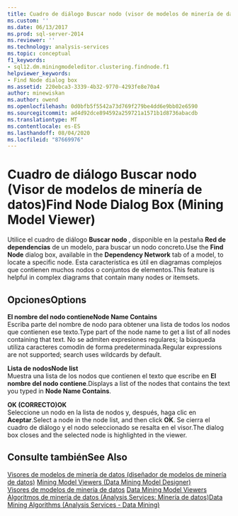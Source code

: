 ```yaml
---
title: Cuadro de diálogo Buscar nodo (visor de modelos de minería de datos) | Microsoft Docs
ms.custom: ''
ms.date: 06/13/2017
ms.prod: sql-server-2014
ms.reviewer: ''
ms.technology: analysis-services
ms.topic: conceptual
f1_keywords:
- sql12.dm.miningmodeleditor.clustering.findnode.f1
helpviewer_keywords:
- Find Node dialog box
ms.assetid: 220ebca3-3339-4b32-9770-4293fe8e70a4
author: minewiskan
ms.author: owend
ms.openlocfilehash: 0d0bfb5f5542a73d769f279be4dd6e9bb02e6590
ms.sourcegitcommit: ad4d92dce894592a259721a1571b1d8736abacdb
ms.translationtype: MT
ms.contentlocale: es-ES
ms.lasthandoff: 08/04/2020
ms.locfileid: "87669976"
---
```

# <a name="find-node-dialog-box-mining-model-viewer"></a><span data-ttu-id="a8fa6-102">Cuadro de diálogo Buscar nodo (Visor de modelos de minería de datos)</span><span class="sxs-lookup"><span data-stu-id="a8fa6-102">Find Node Dialog Box (Mining Model Viewer)</span></span>
  <span data-ttu-id="a8fa6-103">Utilice el cuadro de diálogo **Buscar nodo** , disponible en la pestaña **Red de dependencias** de un modelo, para buscar un nodo concreto.</span><span class="sxs-lookup"><span data-stu-id="a8fa6-103">Use the **Find Node** dialog box, available in the **Dependency Network** tab of a model, to locate a specific node.</span></span> <span data-ttu-id="a8fa6-104">Esta característica es útil en diagramas complejos que contienen muchos nodos o conjuntos de elementos.</span><span class="sxs-lookup"><span data-stu-id="a8fa6-104">This feature is helpful in complex diagrams that contain many nodes or itemsets.</span></span>  
  
## <a name="options"></a><span data-ttu-id="a8fa6-105">Opciones</span><span class="sxs-lookup"><span data-stu-id="a8fa6-105">Options</span></span>  
 <span data-ttu-id="a8fa6-106">**El nombre del nodo contiene**</span><span class="sxs-lookup"><span data-stu-id="a8fa6-106">**Node Name Contains**</span></span>  
 <span data-ttu-id="a8fa6-107">Escriba parte del nombre de nodo para obtener una lista de todos los nodos que contienen ese texto.</span><span class="sxs-lookup"><span data-stu-id="a8fa6-107">Type part of the node name to get a list of all nodes containing that text.</span></span> <span data-ttu-id="a8fa6-108">No se admiten expresiones regulares; la búsqueda utiliza caracteres comodín de forma predeterminada.</span><span class="sxs-lookup"><span data-stu-id="a8fa6-108">Regular expressions are not supported; search uses wildcards by default.</span></span>  
  
 <span data-ttu-id="a8fa6-109">**Lista de nodos**</span><span class="sxs-lookup"><span data-stu-id="a8fa6-109">**Node list**</span></span>  
 <span data-ttu-id="a8fa6-110">Muestra una lista de los nodos que contienen el texto que escribe en **El nombre del nodo contiene**.</span><span class="sxs-lookup"><span data-stu-id="a8fa6-110">Displays a list of the nodes that contains the text you typed in **Node Name Contains**.</span></span>  
  
 <span data-ttu-id="a8fa6-111">**OK (CORRECTO)**</span><span class="sxs-lookup"><span data-stu-id="a8fa6-111">**OK**</span></span>  
 <span data-ttu-id="a8fa6-112">Seleccione un nodo en la lista de nodos y, después, haga clic en **Aceptar**.</span><span class="sxs-lookup"><span data-stu-id="a8fa6-112">Select a node in the node list, and then click **OK**.</span></span> <span data-ttu-id="a8fa6-113">Se cierra el cuadro de diálogo y el nodo seleccionado se resalta en el visor.</span><span class="sxs-lookup"><span data-stu-id="a8fa6-113">The dialog box closes and the selected node is highlighted in the viewer.</span></span>  
  
## <a name="see-also"></a><span data-ttu-id="a8fa6-114">Consulte también</span><span class="sxs-lookup"><span data-stu-id="a8fa6-114">See Also</span></span>  
 <span data-ttu-id="a8fa6-115">[Visores de modelos de minería de datos &#40;diseñador de modelos de minería de datos&#41;](mining-model-viewers-data-mining-model-designer.md) </span><span class="sxs-lookup"><span data-stu-id="a8fa6-115">[Mining Model Viewers &#40;Data Mining Model Designer&#41;](mining-model-viewers-data-mining-model-designer.md) </span></span>  
 <span data-ttu-id="a8fa6-116">[Visores de modelos de minería de datos](data-mining/data-mining-model-viewers.md) </span><span class="sxs-lookup"><span data-stu-id="a8fa6-116">[Data Mining Model Viewers](data-mining/data-mining-model-viewers.md) </span></span>  
 [<span data-ttu-id="a8fa6-117">Algoritmos de minería de datos &#40;Analysis Services: Minería de datos&#41;</span><span class="sxs-lookup"><span data-stu-id="a8fa6-117">Data Mining Algorithms &#40;Analysis Services - Data Mining&#41;</span></span>](data-mining/data-mining-algorithms-analysis-services-data-mining.md)  
  
  
